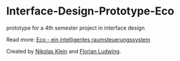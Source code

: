 # Interface-Design-Prototype-Eco
prototype for a 4th semester project in interface design

Read more: [Eco - ein intelligentes raumsteuerungssystem](http://ig.hfg-gmuend.de/Members/nikolas_klein/meine-projekte/eco-ein-intelligentes-raumsteuerungssystem)

Created by [Nikolas Klein](https://github.com/nikolasklein) and [Florian Ludwing](http://florian-ludwig.de/).
